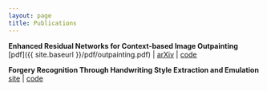 ```yaml
---
layout: page
title: Publications
---
```


<style>
p 		{margin-top: 0;}
</style>

**Enhanced Residual Networks for Context-based Image Outpainting**  
[pdf]({{ site.baseurl }}/pdf/outpainting.pdf) \| [arXiv](https://arxiv.org/abs/2005.06723) \| [code](https://github.com/etarthur/Outpainting)

**Forgery Recognition Through Handwriting Style Extraction and Emulation**  
[site](http://pgardias.com/forgery-recognition/) \| [code](https://github.com/pgardias/forgery-recognition)
